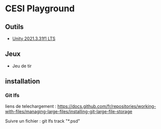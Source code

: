 # CESI Playground

## Outils

- [Unity 2021.3.31f1 LTS](https://unity.com/fr)


## Jeux
- Jeu de tir

## installation 

### Git lfs 
liens de telechargement : 
https://docs.github.com/fr/repositories/working-with-files/managing-large-files/installing-git-large-file-storage

Suivre un fichier : 
git lfs track "*.psd"

